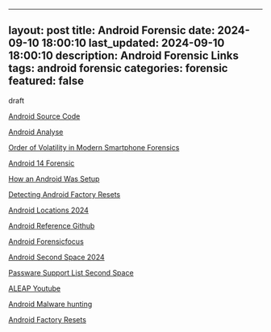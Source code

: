 
---
layout: post
title: Android Forensic
date: 2024-09-10 18:00:10
last_updated: 2024-09-10 18:00:10
description: Android Forensic Links
tags: android forensic
categories: forensic
featured: false
---

draft

[Android Source Code]:https://cs.android.com/android/platform/superproject/main/+/main:frameworks/base/core/java/android/provider/Settings.java "https://cs.android.com/android/platform/superproject/main/+/main:frameworks/base/core/java/android/provider/Settings.java"
[Android Source Code]

[Android Analyse]:https://blog.digital-forensics.it/2024/01/analysis-of-android-settings-during.html "https://blog.digital-forensics.it/2024/01/analysis-of-android-settings-during.html"
[Android Analyse]

[Order of Volatility in Modern Smartphone Forensics]:https://www.youtube.com/watch?v=gXN4rRs77Ts " Order of Volatility in Modern Smartphone Forensics "
[Order of Volatility in Modern Smartphone Forensics]

[Android 14 Forensic]:https://blog.digital-forensics.it/2024/01/a-first-look-at-android-14-forensics.html "https://blog.digital-forensics.it/2024/01/a-first-look-at-android-14-forensics.html"
[Android 14 Forensic]

[How an Android Was Setup]:https://thebinaryhick.blog/2023/04/02/wipeout-part-deux-determining-how-an-android-was-setup/ "https://thebinaryhick.blog/2023/04/02/wipeout-part-deux-determining-how-an-android-was-setup/"
[How an Android Was Setup]

[Detecting Android Factory Resets]:https://thebinaryhick.blog/2021/08/19/wipeout-detecting-android-factory-resets/ "https://thebinaryhick.blog/2021/08/19/wipeout-detecting-android-factory-resets/"
[Detecting Android Factory Resets]

[Android Locations 2024]:https://thebinaryhick.blog/2024/08/23/not-all-androids-who-wonder-are-lost-a-look-at-androids-find-my-device-network/ "https://thebinaryhick.blog/2024/08/23/not-all-androids-who-wonder-are-lost-a-look-at-androids-find-my-device-network/"
[Android Locations 2024]

[Android Reference Github]:https://github.com/RealityNet/Android-Forensics-References "https://github.com/RealityNet/Android-Forensics-References"
[Android Reference Github]

[Android Forensicfocus]:https://www.forensicfocus.com/?s=android "https://www.forensicfocus.com/?s=android"
[Android Forensicfocus]

[Android Second Space 2024]:https://www.forensicfocus.com/news/passware-kit-mobile-2024v3-decrypts-android-second-space-data/ "https://www.forensicfocus.com/news/passware-kit-mobile-2024v3-decrypts-android-second-space-data/"
[Android Second Space 2024]

[Passware Support List Second Space]:https://www.passware.com/kit-mobile/devices/ "https://www.passware.com/kit-mobile/devices/"
[Passware Support List Second Space]

[ALEAP Youtube]:https://www.youtube.com/watch?v=5kYAyWIJcTw "https://www.youtube.com/watch?v=5kYAyWIJcTw"
[ALEAP Youtube]


[Android Malware hunting]:https://www.forensicmag.com/3425-Featured-Article-List/611966-How-to-Hunt-Down-Malware-on-Mobile-Devices/ "https://www.forensicmag.com/3425-Featured-Article-List/611966-How-to-Hunt-Down-Malware-on-Mobile-Devices/"
[Android Malware hunting]


[Android Factory Resets]:https://dfir.pubpub.org/pub/xmjxofpd/release/1 "https://dfir.pubpub.org/pub/xmjxofpd/release/1"
[Android Factory Resets]

